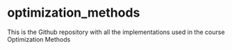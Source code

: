 # optimization_methods
This is the Github repository with all the implementations used in the course Optimization Methods
